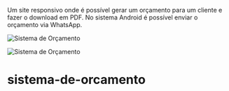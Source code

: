 Um site responsivo onde é possível gerar um orçamento para um cliente e fazer o download em PDF. No sistema Android é possível enviar o orçamento via WhatsApp.

![Sistema de Orçamento](https://github.com/user-attachments/assets/1703dabf-8e68-4946-a8bb-f25e0c5f8921)

![Sistema de Orçamento](https://github.com/user-attachments/assets/73d0c211-3240-489a-a798-2c535dc6ba34)

# sistema-de-orcamento

